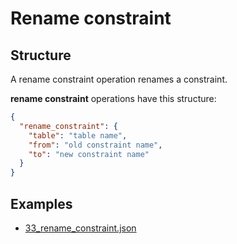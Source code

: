 # Rename constraint

## Structure

A rename constraint operation renames a constraint.

**rename constraint** operations have this structure:

```json
{
  "rename_constraint": {
    "table": "table name",
    "from": "old constraint name",
    "to": "new constraint name"
  }
}
```

## Examples

- [33_rename_constraint.json](../../examples/33_rename_constraint.json)
